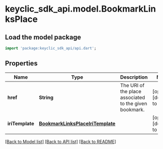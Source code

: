 # keyclic_sdk_api.model.BookmarkLinksPlace

## Load the model package
```dart
import 'package:keyclic_sdk_api/api.dart';
```

## Properties
Name | Type | Description | Notes
------------ | ------------- | ------------- | -------------
**href** | **String** | The URI of the place associated to the given bookmark. | [optional] [default to null]
**iriTemplate** | [**BookmarkLinksPlaceIriTemplate**](BookmarkLinksPlaceIriTemplate.md) |  | [optional] [default to null]

[[Back to Model list]](../README.md#documentation-for-models) [[Back to API list]](../README.md#documentation-for-api-endpoints) [[Back to README]](../README.md)


